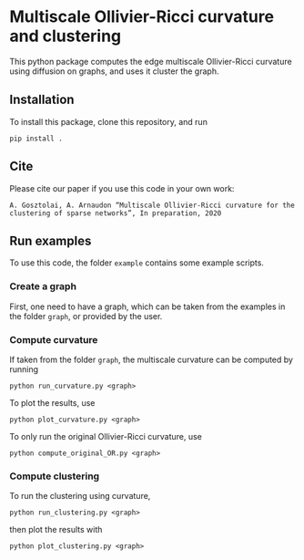 # Multiscale Ollivier-Ricci curvature and clustering

This python package computes the edge multiscale Ollivier-Ricci curvature using diffusion on graphs, and uses it cluster the graph.

## Installation

To install this package, clone this repository, and run

```
pip install . 
```

## Cite

Please cite our paper if you use this code in your own work:

```
A. Gosztolai, A. Arnaudon “Multiscale Ollivier-Ricci curvature for the clustering of sparse networks”, In preparation, 2020

```
## Run examples

To use this code, the folder `example` contains some example scripts.

### Create a graph
First, one need to have a graph, which can be taken from the examples in the folder `graph`, or provided by the user. 

### Compute curvature
If taken from the folder `graph`, the multiscale curvature can be computed by running
```
python run_curvature.py <graph>
```

To plot the results, use
```
python plot_curvature.py <graph>
```

To only run the original Ollivier-Ricci curvature, use
```
python compute_original_OR.py <graph>
```

### Compute clustering

To run the clustering using curvature, 
```
python run_clustering.py <graph>
```
then plot the results with
```
python plot_clustering.py <graph>
```
